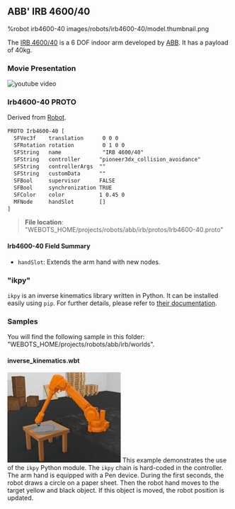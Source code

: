 ## ABB' IRB 4600/40

%robot irb4600-40 images/robots/irb4600-40/model.thumbnail.png

The [IRB 4600/40](https://new.abb.com/products/robotics/industrial-robots/irb-4600) is a 6 DOF indoor arm developed by [ABB](https://abb.com).
It has a payload of 40kg.

### Movie Presentation

![youtube video](https://www.youtube.com/watch?v=Jq0-DkEwwj4)

### Irb4600-40 PROTO

Derived from [Robot](../reference/robot.md).

```
PROTO Irb4600-40 [
  SFVec3f    translation      0 0 0
  SFRotation rotation         0 1 0 0
  SFString   name             "IRB 4600/40"
  SFString   controller      "pioneer3dx_collision_avoidance"
  SFString   controllerArgs  ""
  SFString   customData      ""
  SFBool     supervisor      FALSE
  SFBool     synchronization TRUE
  SFColor    color           1 0.45 0
  MFNode     handSlot        []
]
```

> **File location**: "WEBOTS\_HOME/projects/robots/abb/irb/protos/Irb4600-40.proto"

#### Irb4600-40 Field Summary

- `handSlot`: Extends the arm hand with new nodes.

### "ikpy"

`ikpy` is an inverse kinematics library written in Python.
It can be installed easily using `pip`.
For further details, please refer to [their documentation](https://github.com/Phylliade/ikpy).

### Samples

You will find the following sample in this folder: "WEBOTS\_HOME/projects/robots/abb/irb/worlds".

#### inverse\_kinematics.wbt

![inverse_kinematics.wbt.png](images/robots/irb4600-40/inverse_kinematics.wbt.thumbnail.jpg) This example demonstrates the use of the `ikpy` Python module.
The `ikpy` chain is hard-coded in the controller.
The arm hand is equipped with a Pen device.
During the first seconds, the robot draws a circle on a paper sheet.
Then the robot hand moves to the target yellow and black object.
If this object is moved, the robot position is updated.
